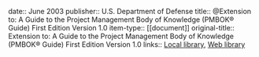date:: June 2003
publisher:: U.S. Department of Defense
title:: @Extension to: A Guide to the Project Management Body of Knowledge (PMBOK® Guide) First Edition Version 1.0
item-type:: [[document]]
original-title:: Extension to: A Guide to the Project Management Body of Knowledge (PMBOK® Guide) First Edition Version 1.0
links:: [Local library](zotero://select/library/items/CJJ4YLHL), [Web library](https://www.zotero.org/users/6520516/items/CJJ4YLHL)
